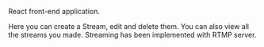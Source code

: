 React front-end application.

Here you can create a Stream, edit and delete them. You can also view all the streams you made. Streaming has been implemented with
RTMP server.
